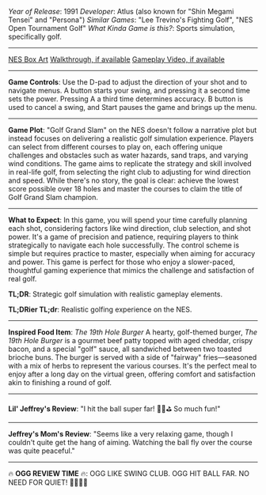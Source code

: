 *Year of Release*: 1991
*Developer*: Atlus (also known for "Shin Megami Tensei" and "Persona")
*Similar Games*: "Lee Trevino's Fighting Golf", "NES Open Tournament Golf"
*What Kinda Game is this?*: Sports simulation, specifically golf.

---
[NES Box Art](https://www.google.com/search?tbm=isch&q=NES+Box+Art+Golf+Grand+Slam) 
[Walkthrough, if available](https://www.google.com/search?q=Walkthrough+NES+Golf+Grand+Slam)
[Gameplay Video, if available](https://www.youtube.com/results?search_query=gameplay+NES+Golf+Grand+Slam) 

- - -
**Game Controls**:
Use the D-pad to adjust the direction of your shot and to navigate menus. A button starts your swing, and pressing it a second time sets the power. Pressing A a third time determines accuracy. B button is used to cancel a swing, and Start pauses the game and brings up the menu.

- - -
**Game Plot**: 
"Golf Grand Slam" on the NES doesn't follow a narrative plot but instead focuses on delivering a realistic golf simulation experience. Players can select from different courses to play on, each offering unique challenges and obstacles such as water hazards, sand traps, and varying wind conditions. The game aims to replicate the strategy and skill involved in real-life golf, from selecting the right club to adjusting for wind direction and speed. While there's no story, the goal is clear: achieve the lowest score possible over 18 holes and master the courses to claim the title of Golf Grand Slam champion.

- - -
**What to Expect**: 
In this game, you will spend your time carefully planning each shot, considering factors like wind direction, club selection, and shot power. It's a game of precision and patience, requiring players to think strategically to navigate each hole successfully. The control scheme is simple but requires practice to master, especially when aiming for accuracy and power. This game is perfect for those who enjoy a slower-paced, thoughtful gaming experience that mimics the challenge and satisfaction of real golf.

**TL;DR**:
Strategic golf simulation with realistic gameplay elements.

**TL;DRier TL;dr**: 
Realistic golfing experience on the NES.

---
**Inspired Food Item**: *The 19th Hole Burger*
A hearty, golf-themed burger, *The 19th Hole Burger* is a gourmet beef patty topped with aged cheddar, crispy bacon, and a special "golf" sauce, all sandwiched between two toasted brioche buns. The burger is served with a side of "fairway" fries—seasoned with a mix of herbs to represent the various courses. It's the perfect meal to enjoy after a long day on the virtual green, offering comfort and satisfaction akin to finishing a round of golf.

---
**Lil' Jeffrey's Review**: "I hit the ball super far! 🏌️‍♂️⛳️ So much fun!"

---
**Jeffrey's Mom's Review**: "Seems like a very relaxing game, though I couldn't quite get the hang of aiming. Watching the ball fly over the course was quite peaceful."

---
🔥 **OGG REVIEW TIME** 🔥: OGG LIKE SWING CLUB. OGG HIT BALL FAR. NO NEED FOR QUIET! 🏌️‍♂️🍔🎉